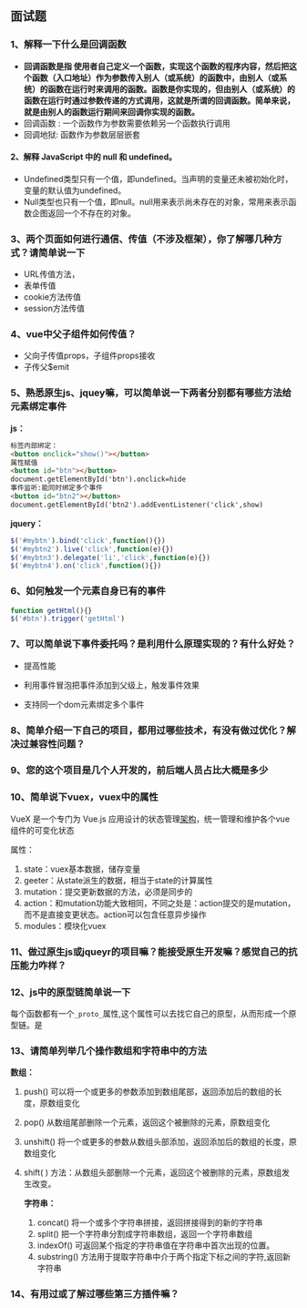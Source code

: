 ## 面试题

### 1、解释一下什么是回调函数

+ **回调函数是指 使用者自己定义一个函数，实现这个函数的程序内容，然后把这个函数（入口地址）作为参数传入别人（或系统）的函数中，由别人（或系统）的函数在运行时来调用的函数。函数是你实现的，但由别人（或系统）的函数在运行时通过参数传递的方式调用，这就是所谓的回调函数。简单来说，就是由别人的函数运行期间来回调你实现的函数。**
+ 回调函数 : 一个函数作为参数需要依赖另一个函数执行调用
+ 回调地狱: 函数作为参数层层嵌套

#### 2、解释 JavaScript 中的 null 和 undefined。

+ Undefined类型只有一个值，即undefined。当声明的变量还未被初始化时，变量的默认值为undefined。
+ Null类型也只有一个值，即null。null用来表示尚未存在的对象，常用来表示函数企图返回一个不存在的对象。

### 3、两个页面如何进行通信、传值（不涉及框架），你了解哪几种方式？请简单说一下

+ URL传值方法，
+ 表单传值
+ cookie方法传值
+ session方法传值

### 4、vue中父子组件如何传值？

+ 父向子传值props，子组件props接收
+ 子传父$emit 

### 5、熟悉原生js、jquey嘛，可以简单说一下两者分别都有哪些方法给元素绑定事件

**js：** 

```html
标签内部绑定：
<button onclick="show()"></button>
属性赋值
<button id="btn"></button>
document.getElementById('btn').onclick=hide
事件监听:能同时绑定多个事件
<button id="btn2"></button>
document.getElementById('btn2').addEventListener('click',show)
```

**jquery：**

```javascript
$('#mybtn').bind('click',function(){})
$('#mybtn2').live('click',function(e){})
$('#mybtn3').delegate('li','click',function(e){})
$('#mybtn4').on('click',function(){})
```



### 6、如何触发一个元素自身已有的事件

```js
function getHtml(){}
$('#btn').trigger('getHtml')
```



### 7、可以简单说下事件委托吗？是利用什么原理实现的？有什么好处？

+ 提高性能

+ 利用事件冒泡把事件添加到父级上，触发事件效果

+ 支持同一个dom元素绑定多个事件

### 8、简单介绍一下自己的项目，都用过哪些技术，有没有做过优化？解决过兼容性问题？

### 9、您的这个项目是几个人开发的，前后端人员占比大概是多少

### 10、简单说下vuex，vuex中的属性

VueX 是一个专门为 Vue.js 应用设计的状态管理[架构](http://lib.csdn.net/base/architecture)，统一管理和维护各个vue组件的可变化状态

属性：

1. state：vuex基本数据，储存变量
2. geeter：从state派生的数据，相当于state的计算属性
3. mutation：提交更新数据的方法，必须是同步的
4. action：和mutation功能大致相同，不同之处是：action提交的是mutation，而不是直接变更状态。action可以包含任意异步操作
5. modules：模块化vuex

### 11、做过原生js或jqueyr的项目嘛？能接受原生开发嘛？感觉自己的抗压能力咋样？

### 12、js中的原型链简单说一下

每个函数都有一个```_proto_```属性,这个属性可以去找它自己的原型，从而形成一个原型链。是

### 13、请简单列举几个操作数组和字符串中的方法

**数组：**

1.  push() 可以将一个或更多的参数添加到数组尾部，返回添加后的数组的长度，原数组变化

2. pop() 从数组尾部删除一个元素，返回这个被删除的元素，原数组变化

3. unshift() 将一个或更多的参数从数组头部添加，返回添加后的数组的长度，原数组变化

4. shift( ) 方法：从数组头部删除一个元素，返回这个被删除的元素，原数组发生改变。

   **字符串：** 

   1. concat() 将一个或多个字符串拼接，返回拼接得到的新的字符串
   2. split() 把一个字符串分割成字符串数组，返回一个字符串数组
   3. indexOf() 可返回某个指定的字符串值在字符串中首次出现的位置。
   4. substring() 方法用于提取字符串中介于两个指定下标之间的字符,返回新字符串

### 14、有用过或了解过哪些第三方插件嘛？

